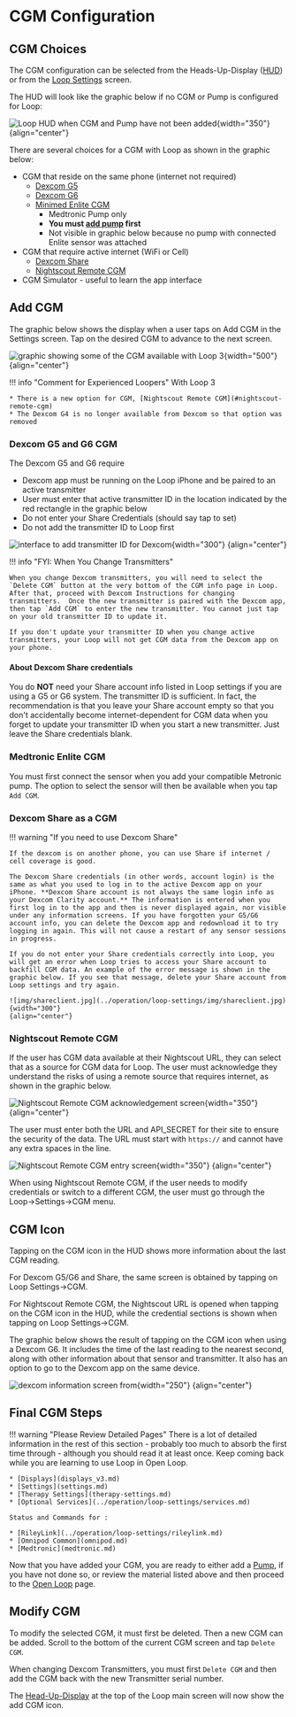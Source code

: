 # CGM Configuration

## CGM Choices

The CGM configuration can be selected from the Heads-Up-Display ([HUD](displays_v3.md#heads-up-display)) or from the [Loop Settings](settings.md) screen.

The HUD will look like the graphic below if no CGM or Pump is configured for Loop:

![Loop HUD when CGM and Pump have not been added](img/loop-3-hud-add-cgm-add-pump.svg){width="350"}
{align="center"}

There are several choices for a CGM with Loop as shown in the graphic below:

* CGM that reside on the same phone (internet not required)
    * [Dexcom G5](#dexcom-g5-and-g6-cgm)
    * [Dexcom G6](#dexcom-g5-and-g6-cgm)
    * [Minimed Enlite CGM](#medtronic-enlite-cgm)
        * Medtronic Pump only
        * **You must [add pump](add-pump.md) first**
        * Not visible in graphic below because no pump with connected Enlite sensor was attached
* CGM that require active internet (WiFi or Cell)
    * [Dexcom Share](#dexcom-share-as-a-cgm)
    * [Nightscout Remote CGM](#nightscout-remote-cgm)
* CGM Simulator - useful to learn the app interface

## Add CGM

The graphic below shows the display when a user taps on Add CGM in the Settings screen. Tap on the desired CGM to advance to the next screen.

![graphic showing some of the CGM available with Loop 3](img/loop-3-setting-add-cgm.svg){width="500"}
{align="center"}

!!! info "Comment for Experienced Loopers"
    With Loop 3

    * There is a new option for CGM, [Nightscout Remote CGM](#nightscout-remote-cgm)
    * The Dexcom G4 is no longer available from Dexcom so that option was removed

### Dexcom G5 and G6 CGM

The Dexcom G5 and G6 require

* Dexcom app must be running on the Loop iPhone and be paired to an active transmitter
* User must enter that active transmitter ID in the location indicated by the red rectangle in the graphic below
* Do not enter your Share Credentials (should say tap to set)
* Do not add the transmitter ID to Loop first

![interface to add transmitter ID for Dexcom](img/loop-3-setting-add-dexcom.svg){width="300"}
{align="center"}

!!! info "FYI: When You Change Transmitters"

    When you change Dexcom transmitters, you will need to select the `Delete CGM` button at the very bottom of the CGM info page in Loop. After that, proceed with Dexcom Instructions for changing transmitters.  Once the new transmitter is paired with the Dexcom app, then tap `Add CGM` to enter the new transmitter. You cannot just tap on your old transmitter ID to update it.
 
    If you don't update your transmitter ID when you change active transmitters, your Loop will not get CGM data from the Dexcom app on your phone.

#### About Dexcom Share credentials

You do **NOT** need your Share account info listed in Loop settings if you are using a G5 or G6 system. The transmitter ID is sufficient. In fact, the recommendation is that you leave your Share account empty so that you don't accidentally become internet-dependent for CGM data when you forget to update your transmitter ID when you start a new transmitter. Just leave the Share credentials blank.

### Medtronic Enlite CGM

You must first connect the sensor when you add your compatible Metronic pump. The option to select the sensor will then be available when you tap `Add CGM`.

### Dexcom Share as a CGM

!!! warning "If you need to use Dexcom Share"

    If the dexcom is on another phone, you can use Share if internet / cell coverage is good.

    The Dexcom Share credentials (in other words, account login) is the same as what you used to log in to the active Dexcom app on your iPhone. **Dexcom Share account is not always the same login info as your Dexcom Clarity account.** The information is entered when you first log in to the app and then is never displayed again, nor visible under any information screens. If you have forgotten your G5/G6 account info, you can delete the Dexcom app and redownload it to try logging in again. This will not cause a restart of any sensor sessions in progress.

    If you do not enter your Share credentials correctly into Loop, you will get an error when Loop tries to access your Share account to backfill CGM data. An example of the error message is shown in the graphic below. If you see that message, delete your Share account from Loop settings and try again.

    ![img/shareclient.jpg](../operation/loop-settings/img/shareclient.jpg){width="300"}
    {align="center"}


### Nightscout Remote CGM

If the user has CGM data available at their Nightscout URL, they can select that as a source for CGM data for Loop. The user must acknowledge they understand the risks of using a remote source that requires internet, as shown in the graphic below.


![Nightscout Remote CGM acknowledgement screen](img/nightscout-cgm-acknowledge.svg){width="350"}
{align="center"}


The user must enter both the URL and API_SECRET for their site to ensure the security of the data. The URL must start with `https://` and cannot have any extra spaces in the line.

![Nightscout Remote CGM entry screen](img/nightscout-cgm-entry.svg){width="350"}
{align="center"}

When using Nightscout Remote CGM, if the user needs to modify credentials or switch to a different CGM, the user must go through the Loop->Settings->CGM menu.

## CGM Icon

Tapping on the CGM icon in the HUD shows more information about the last CGM reading.

For Dexcom G5/G6 and Share, the same screen is obtained by tapping on Loop Settings->CGM.

For Nightscout Remote CGM, the Nightscout URL is opened when tapping on the CGM icon in the HUD, while the credential sections is shown when tapping on Loop Settings->CGM.

The graphic below shows the result of tapping on the CGM icon when using a Dexcom G6.  It includes the time of the last reading to the nearest second, along with other information about that sensor and transmitter. It also has an option to go to the Dexcom app on the same device.

![dexcom information screen from ](img/dexcom-info-menu.svg){width="250"}
{align="center"}

## Final CGM Steps

!!! warning "Please Review Detailed Pages"
    There is a lot of detailed information in the rest of this section - probably too much to absorb the first time through - although you should read it at least once.  Keep coming back while you are learning to use Loop in Open Loop.

    * [Displays](displays_v3.md)
    * [Settings](settings.md)
    * [Therapy Settings](therapy-settings.md)
    * [Optional Services](../operation/loop-settings/services.md)

    Status and Commands for :

    * [RileyLink](../operation/loop-settings/rileylink.md)
    * [Omnipod Common](omnipod.md)
    * [Medtronic](medtronic.md)

Now that you have added your CGM, you are ready to either add a [Pump](add-pump.md), if you have not done so, or review the material listed above and then proceed to the [Open Loop](../operation/loop/open-loop.md) page.

## Modify CGM

To modify the selected CGM, it must first be deleted. Then a new CGM can be added.  Scroll to the bottom of the current CGM screen and tap `Delete CGM`.

When changing Dexcom Transmitters, you must first `Delete CGM` and then add the CGM back with the new Transmitter serial number.

The [Head-Up-Display](#cgm-choices) at the top of the Loop main screen will now show the add CGM icon.
